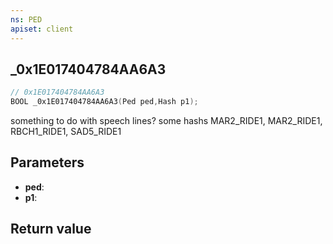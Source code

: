 ```yaml
---
ns: PED
apiset: client
---
```

## _0x1E017404784AA6A3

```c
// 0x1E017404784AA6A3
BOOL _0x1E017404784AA6A3(Ped ped,Hash p1);
```

something to do with speech lines? 
 some hashs MAR2_RIDE1, MAR2_RIDE1, RBCH1_RIDE1, SAD5_RIDE1

## Parameters
* **ped**:
* **p1**:

## Return value